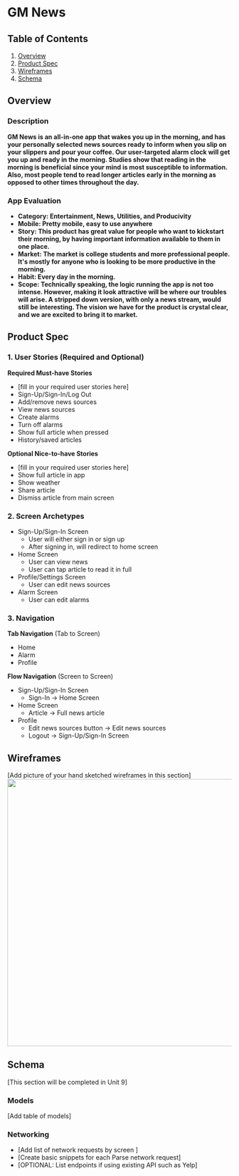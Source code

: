 # GM News

## Table of Contents
1. [Overview](#Overview)
1. [Product Spec](#Product-Spec)
1. [Wireframes](#Wireframes)
2. [Schema](#Schema)

## Overview
### Description

**GM News is an all-in-one app that wakes you up in the morning, and has your personally selected news sources ready to inform when you slip on your slippers and pour your coffee. Our user-targeted alarm clock will get you up and ready in the morning. Studies show that reading in the morning is beneficial since your mind is most susceptible to information. Also, most people tend to read longer articles early in the morning as opposed to other times throughout the day.** 

### App Evaluation

- **Category: Entertainment, News, Utilities, and Producivity**
- **Mobile: Pretty mobile, easy to use anywhere**
- **Story: This product has great value for people who want to kickstart their morning, by having important information available to them in one place.**
- **Market: The market is college students and more professional people. It's mostly for anyone who is looking to be more productive in the morning.**
- **Habit: Every day in the morning.**
- **Scope: Technically speaking, the logic running the app is not too intense. However, making it look attractive will be where our troubles will arise. A stripped down version, with only a news stream, would still be interesting. The vision we have for the product is crystal clear, and we are excited to bring it to market.**

## Product Spec

### 1. User Stories (Required and Optional)

**Required Must-have Stories**

* [fill in your required user stories here]
* Sign-Up/Sign-In/Log Out
* Add/remove news sources
* View news sources
* Create alarms
* Turn off alarms
* Show full article when pressed
* History/saved articles

**Optional Nice-to-have Stories**

* [fill in your required user stories here]
* Show full article in app
* Show weather
* Share article
* Dismiss article from main screen

### 2. Screen Archetypes

* Sign-Up/Sign-In Screen
   * User will either sign in or sign up
   * After signing in, will redirect to home screen
* Home Screen
   * User can view news
   * User can tap article to read it in full
* Profile/Settings Screen
   * User can edit news sources
* Alarm Screen
   * User can edit alarms

### 3. Navigation

**Tab Navigation** (Tab to Screen)

* Home
* Alarm
* Profile

**Flow Navigation** (Screen to Screen)

* Sign-Up/Sign-In Screen
   * Sign-In -> Home Screen
* Home Screen
   * Article -> Full news article
* Profile
   * Edit news sources button -> Edit news sources 
   * Logout -> Sign-Up/Sign-In Screen

## Wireframes
[Add picture of your hand sketched wireframes in this section]
<img src="https://i.imgur.com/JuJkK7D.jpg" width=600>

## Schema 
[This section will be completed in Unit 9]
### Models
[Add table of models]
### Networking
- [Add list of network requests by screen ]
- [Create basic snippets for each Parse network request]
- [OPTIONAL: List endpoints if using existing API such as Yelp]
